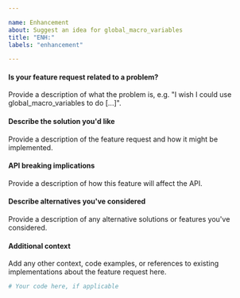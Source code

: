 ```yaml
---

name: Enhancement
about: Suggest an idea for global_macro_variables
title: "ENH:"
labels: "enhancement"

---
```


#### Is your feature request related to a problem?

Provide a description of what the problem is, e.g. "I wish I could use
global_macro_variables to do [...]".

#### Describe the solution you'd like

Provide a description of the feature request and how it might be implemented.

#### API breaking implications

Provide a description of how this feature will affect the API.

#### Describe alternatives you've considered

Provide a description of any alternative solutions or features you've considered.

#### Additional context

Add any other context, code examples, or references to existing implementations about
the feature request here.

```python
# Your code here, if applicable
```
